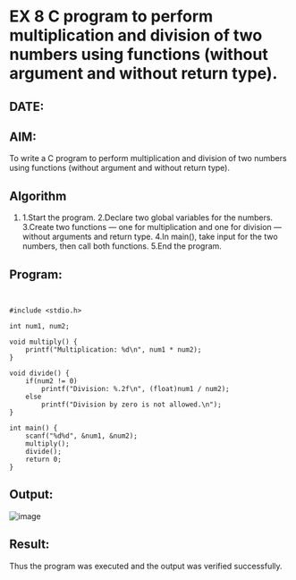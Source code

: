 # EX 8 C program to perform multiplication and division of two numbers using functions (without argument and without return type).
## DATE: 
## AIM:
To write a C program to perform multiplication and division of two numbers using functions (without argument and without return type).

## Algorithm
1. 1.Start the program.
2.Declare two global variables for the numbers.
3.Create two functions — one for multiplication and one for division — without arguments and return type. 
4.In main(), take input for the two numbers, then call both functions. 
5.End the program.  

## Program:
```


#include <stdio.h>

int num1, num2;

void multiply() {
    printf("Multiplication: %d\n", num1 * num2);
}

void divide() {
    if(num2 != 0)
        printf("Division: %.2f\n", (float)num1 / num2);
    else
        printf("Division by zero is not allowed.\n");
}

int main() {
    scanf("%d%d", &num1, &num2);
    multiply();
    divide();
    return 0;
}
```

## Output:
![image](https://github.com/user-attachments/assets/f6ec7f29-2d8f-4ca1-8584-ac24ffc423a1)


## Result:
Thus the program was executed and the output was verified successfully.
